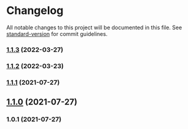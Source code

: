 # Changelog

All notable changes to this project will be documented in this file. See [standard-version](https://github.com/conventional-changelog/standard-version) for commit guidelines.

### [1.1.3](https://github.com/djamey87/flash-me-app/compare/v1.1.2...v1.1.3) (2022-03-27)

### [1.1.2](https://github.com/djamey87/flash-me-app/compare/v1.1.1...v1.1.2) (2022-03-23)

### [1.1.1](https://github.com/djamey87/flash-me-app/compare/v1.1.0...v1.1.1) (2021-07-27)

## [1.1.0](https://github.com/djamey87/flash-me-app/compare/v1.0.1...v1.1.0) (2021-07-27)

### 1.0.1 (2021-07-27)
